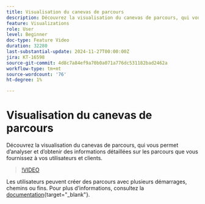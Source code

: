 ```yaml
---
title: Visualisation du canevas de parcours
description: Découvrez la visualisation du canevas de parcours, qui vous permet d’analyser et d’obtenir des informations détaillées sur les parcours que vous fournissez à vos utilisateurs et clients.
feature: Visualizations
role: User
level: Beginner
doc-type: Feature Video
duration: 32280
last-substantial-update: 2024-11-27T00:00:00Z
jira: KT-16598
source-git-commit: 4d8c7a84ef9a70b0a071a776dc531182bad2462a
workflow-type: tm+mt
source-wordcount: '76'
ht-degree: 1%

---
```



# Visualisation du canevas de parcours

Découvrez la visualisation du canevas de parcours, qui vous permet d’analyser et d’obtenir des informations détaillées sur les parcours que vous fournissez à vos utilisateurs et clients.

>[!VIDEO](https://video.tv.adobe.com/v/3440602/?learn=on)

Les utilisateurs peuvent créer des parcours avec plusieurs démarrages, chemins ou fins. Pour plus d’informations, consultez la [documentation](https://experienceleague.adobe.com/fr/docs/analytics-platform/using/cja-workspace/visualizations/journey-canvas/journey-canvas){target="_blank"}.